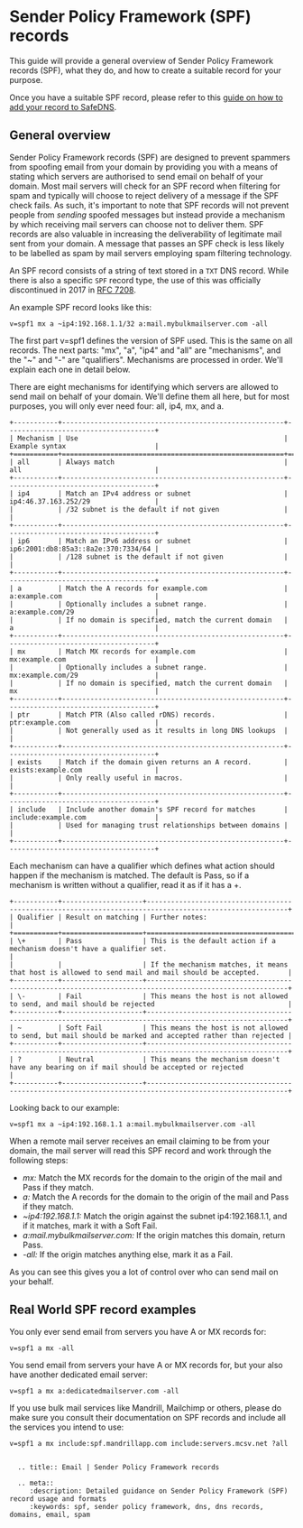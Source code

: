 # Sender Policy Framework (SPF) records

This guide will provide a general overview of Sender Policy Framework records (SPF), what they do, and how to create a suitable record for your purpose.

Once you have a suitable SPF record, please refer to this [guide on how to add your record to SafeDNS](/domains/safedns/spf).

## General overview

Sender Policy Framework records (SPF) are designed to prevent spammers from spoofing email from your domain by providing you with a means of stating which servers are authorised to send email on behalf of your domain. 
Most mail servers will check for an SPF record when filtering for spam and typically will choose to reject delivery of a message if the SPF check fails. As such, it's important to note that SPF records will not prevent people from _sending_ spoofed messages but instead provide a mechanism by which receiving mail servers can choose not to deliver them.
SPF records are also valuable in increasing the deliverability of legitimate mail sent from your domain. A message that passes an SPF check is less likely to be labelled as spam by mail servers employing spam filtering technology.

An SPF record consists of a string of text stored in a `TXT` DNS record. While there is also a specific `SPF` record type, the use of this was officially discontinued in 2017 in [RFC 7208](https://tools.ietf.org/html/rfc7208).

An example SPF record looks like this:

```
v=spf1 mx a ~ip4:192.168.1.1/32 a:mail.mybulkmailserver.com -all
```

The first part v=spf1 defines the version of SPF used. This is the same on all records. The next parts: "mx", "a", "ip4" and "all" are "mechanisms", and the "~" and "-" are "qualifiers". Mechanisms are processed in order. We'll explain each one in detail below.

There are eight mechanisms for identifying which servers are allowed to send mail on behalf of your domain. We'll define them all here, but for most purposes, you will only ever need four: all, ip4, mx, and a.

```eval_rst
+-----------+-------------------------------------------------------+-------------------------------------+
| Mechanism | Use                                                   | Example syntax                      |
+===========+=======================================================+=====================================+
| all       | Always match                                          | all                                 |
+-----------+-------------------------------------------------------+-------------------------------------+
| ip4       | Match an IPv4 address or subnet                       | ip4:46.37.163.252/29                |
|           | /32 subnet is the default if not given                |                                     |
+-----------+-------------------------------------------------------+-------------------------------------+
| ip6       | Match an IPv6 address or subnet                       | ip6:2001:db8:85a3::8a2e:370:7334/64 |
|           | /128 subnet is the default if not given               |                                     |
+-----------+-------------------------------------------------------+-------------------------------------+
| a         | Match the A records for example.com                   | a:example.com                       |
|           | Optionally includes a subnet range.                   | a:example.com/29                    |
|           | If no domain is specified, match the current domain   | a                                   |
+-----------+-------------------------------------------------------+-------------------------------------+
| mx        | Match MX records for example.com                      | mx:example.com                      |
|           | Optionally includes a subnet range.                   | mx:example.com/29                   |
|           | If no domain is specified, match the current domain   | mx                                  |
+-----------+-------------------------------------------------------+-------------------------------------+
| ptr       | Match PTR (Also called rDNS) records.                 | ptr:example.com                     |
|           | Not generally used as it results in long DNS lookups  |                                     |
+-----------+-------------------------------------------------------+-------------------------------------+
| exists    | Match if the domain given returns an A record.        | exists:example.com                  |
|           | Only really useful in macros.                         |                                     |
+-----------+-------------------------------------------------------+-------------------------------------+
| include   | Include another domain's SPF record for matches       | include:example.com                 |
|           | Used for managing trust relationships between domains |                                     |
+-----------+-------------------------------------------------------+-------------------------------------+

```

Each mechanism can have a qualifier which defines what action should happen if the mechanism is matched. The default is Pass, so if a mechanism is written without a qualifier, read it as if it has a +.

```eval_rst
+-----------+--------------------+---------------------------------------------------------------------------------------------------------+
| Qualifier | Result on matching | Further notes:                                                                                          |
+===========+====================+=========================================================================================================+
| \+        | Pass               | This is the default action if a mechanism doesn't have a qualifier set.                                 |
|           |                    | If the mechanism matches, it means that host is allowed to send mail and mail should be accepted.       |
+-----------+--------------------+---------------------------------------------------------------------------------------------------------+
| \-        | Fail               | This means the host is not allowed to send, and mail should be rejected                                 |
+-----------+--------------------+---------------------------------------------------------------------------------------------------------+
| ~         | Soft Fail          | This means the host is not allowed to send, but mail should be marked and accepted rather than rejected |
+-----------+--------------------+---------------------------------------------------------------------------------------------------------+
| ?         | Neutral            | This means the mechanism doesn't have any bearing on if mail should be accepted or rejected             |
+-----------+--------------------+---------------------------------------------------------------------------------------------------------+
```

Looking back to our example:

```
v=spf1 mx a ~ip4:192.168.1.1 a:mail.mybulkmailserver.com -all
```

When a remote mail server receives an email claiming to be from your domain, the mail server will read this SPF record and work through the following steps:
- *mx:* Match the MX records for the domain to the origin of the mail and Pass if they match.
- *a:* Match the A records for the domain to the origin of the mail and Pass if they match.
- *~ip4:192.168.1.1:* Match the origin against the subnet ip4:192.168.1.1, and if it matches, mark it with a Soft Fail.
- *a:mail.mybulkmailserver.com:* If the origin matches this domain, return Pass.
- *-all:* If the origin matches anything else, mark it as a Fail.

As you can see this gives you a lot of control over who can send mail on your behalf.

## Real World SPF record examples

You only ever send email from servers you have A or MX records for:

```
v=spf1 a mx -all
```

You send email from servers your have A or MX records for, but your also have another dedicated email server:

```
v=spf1 a mx a:dedicatedmailserver.com -all
```

If you use bulk mail services like Mandrill, Mailchimp or others, please do make sure you consult their documentation on SPF records and include all the services you intend to use:

```
v=spf1 a mx include:spf.mandrillapp.com include:servers.mcsv.net ?all
```

```eval_rst

  .. title:: Email | Sender Policy Framework records

  .. meta::
     :description: Detailed guidance on Sender Policy Framework (SPF) record usage and formats
     :keywords: spf, sender policy framework, dns, dns records, domains, email, spam

```
